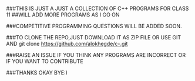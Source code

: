###THIS IS JUST A JUST A COLLECTION OF C++ PROGRAMS FOR CLASS 11 
##WILL ADD MORE PROGRAMS AS I GO ON

###COMPETITIVE PROGRAMMING QUESTIONS WILL BE ADDED SOON.

###TO CLONE THE REPO,JUST DOWNLOAD IT AS ZIP FILE OR USE GIT AND git clone https://github.com/alokhegde/c-.git

###RAISE AN ISSUE  IF YOU THINK ANY PROGRAMS ARE INCORRECT OR IF YOU WANT TO CONTRIBUTE

###THANKS OKAY BYE:)
